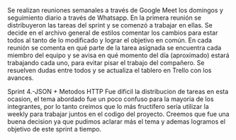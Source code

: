 Se realizan reuniones semanales a través de Google Meet los domingos y seguimiento diario a través de Whatsapp. 
En la primera reunión se distribuyeron las tareas del sprint y se comenzó a trabajar en ellas. Se decide en el archivo general de estilos comentar los cambios para estar todos al tanto de lo modificado y lograr el objetivo en común. 
En cada reunión se comenta en qué parte de la tarea asignada se encuentra cada miembro del equipo y se avisa en qué momento del día (aproximado) estará trabajando cada uno, para evitar pisar el trabajo del compañero. 
Se resuelven dudas entre todos y se actualiza el tablero en Trello con los avances. 

Sprint 4.-JSON + Metodos HTTP
Fue dificil la distribucion de tareas en esta ocasion, el tema abordado fue un poco confuso para la mayoria de los integrantes, por lo tanto creimos que lo más fructifero sería utilizar la weekly para trabajar juntos en el codigo del proyecto. Creemos que fue una buena decision ya que pudimos aclarar más el tema y ademas logramos el objetivo de este sprint a tiempo.  
